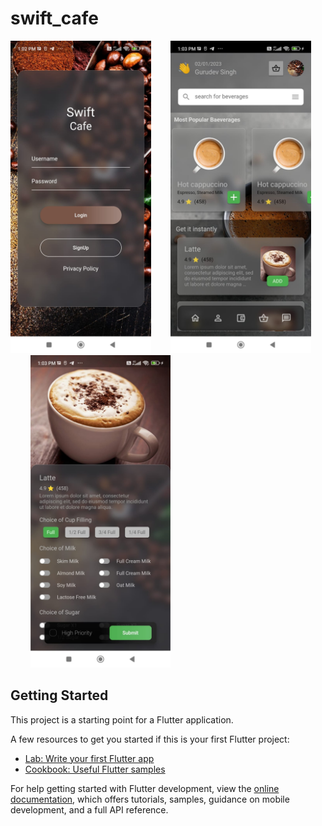 # swift_cafe

<span><img src="./assets/ScreenShots/auth_screen.jpeg" height=500px></span>&nbsp;&nbsp;&nbsp;&nbsp;&nbsp;&nbsp;&nbsp;
<span><img src="./assets/ScreenShots/home_screen.jpeg" height=500px></span>&nbsp;&nbsp;&nbsp;&nbsp;&nbsp;&nbsp;&nbsp;
<span><img src="./assets/ScreenShots/product_detail_screen.jpeg" height=500px></span>
## Getting Started

This project is a starting point for a Flutter application.

A few resources to get you started if this is your first Flutter project:

- [Lab: Write your first Flutter app](https://docs.flutter.dev/get-started/codelab)
- [Cookbook: Useful Flutter samples](https://docs.flutter.dev/cookbook)

For help getting started with Flutter development, view the
[online documentation](https://docs.flutter.dev/), which offers tutorials,
samples, guidance on mobile development, and a full API reference.
